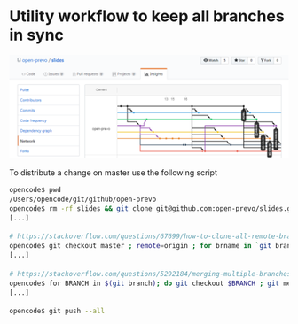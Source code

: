 # Utility workflow to keep all branches in sync

![sync all branches by merge "up"](sync-merge.png)

To distribute a change on master use the following script

```bash
opencode$ pwd
/Users/opencode/git/github/open-prevo
opencode$ rm -rf slides && git clone git@github.com:open-prevo/slides.git && cd slides
[...]

# https://stackoverflow.com/questions/67699/how-to-clone-all-remote-branches-in-git
opencode$ git checkout master ; remote=origin ; for brname in `git branch -r | grep $remote | grep -v HEAD | awk '{gsub(/^[^\/]+\//,"",$1); print $1}'`; do git branch -D $brname ; git checkout -b $brname $remote/$brname ; done ; git checkout master
[...]

# https://stackoverflow.com/questions/5292184/merging-multiple-branches-with-git
opencode$ for BRANCH in $(git branch); do git checkout $BRANCH ; git merge --no-edit origin/master $BRANCH ; git status ; done
[...]

opencode$ git push --all
```
